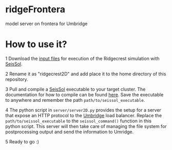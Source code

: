 # ridgeFrontera
model server on frontera for Umbridge

# How to use it?
1 Download the [input files](https://syncandshare.lrz.de/getlink/fiXv8QwkPAGPANcEXuAr4R/ridgecrest2D.zip) for execution of the Ridgecrest simulation with [SeisSol](https://github.com/SeisSol/SeisSol).

2 Rename it as "ridgecrest2D" and add place it to the home directory of this repository.

3 Pull and compile a [SeisSol](https://github.com/SeisSol/SeisSol) executable to your target cluster. The documentation for how to compile can be found [here](https://seissol.readthedocs.io/en/latest/). Save the executable to anywhere and remember the path `path/to/seissol_executable`.

4 The python script in `server/server2D.py` provides the setup for a server that expose an HTTP protocol to the [Umbridge](https://um-bridge-benchmarks.readthedocs.io/en/docs/) load balancer. Replace the `path/to/seissol_executable` to the `seissol_command()` function in this python script. This server will then take care of managing the file system for postprocessing output and send the information to Umridge.

5 Ready to go :)
